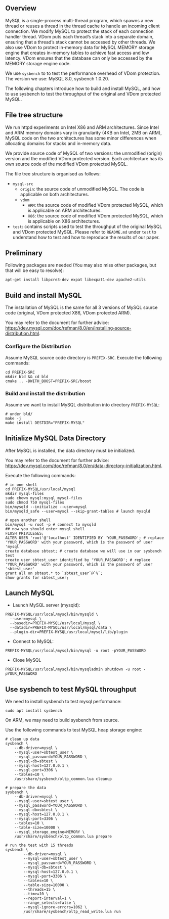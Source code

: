 ## Overview
MySQL is a single-process multi-thread program, which spawns a new thread or reuses a thread in the thread cache to handle an incoming client connection. We modify MySQL to protect the stack of each connection handler thread. VDom puts each thread’s stack into a separate domain, ensuring that a thread’s stack cannot be accessed by other threads. We also use VDom to protect in-memory data for MySQL MEMORY storage engine that creates in-memory tables to achieve fast access and low latency. VDom ensures that the database can only be accessed by the MEMORY storage engine code. 

We use `sysbench` to to test the performance overhead of VDom protection. The version we use: MySQL 8.0, sysbench 1.0.20.

The following chapters introduce how to build and install MySQL, and how to use sysbench to test the throughput of the original and VDom protected MySQL. 

## File tree structure
We run httpd experiments on Intel X86 and ARM architectures. Since Intel and ARM memory domains vary in granularity (4KB on Intel, 2MB on ARM), MySQL code on the two architectures has some minor differences when allocating domains for stacks and in-memory data. 

We provide source code of MySQL of two versions: the unmodified (origin) version and the modified VDom protected version. Each architecture has its own source code of the modified VDom protected MySQL. 

The file tree structure is organised as follows:
- `mysql-src`
	- `origin`: the source code of unmodified MySQL. The code is applicable on both architectures.
	- `vdom`
		- `ARM`: the source code of modified VDom protected MySQL, which is applicable on ARM architectures.
		- `X86`: the source code of modified VDom protected MySQL, which is applicable on X86 architectures.
- `test`: contains scripts used to test the throughput of the original MySQL and VDom protected MySQL. Please refer to `README.md` under `test` to understand how to test and how to reproduce the results of our paper.

## Preliminary
Following packages are needed (You may also miss other packages, but that will be easy to resolve):
```
apt-get install libpcre3-dev expat libexpat1-dev apache2-utils
```

## Build and install MySQL
The installation of MySQL is the same for all 3 versions of MySQL source code (original, VDom protected X86, VDom protected ARM).

You may refer to the document for further advice: https://dev.mysql.com/doc/refman/8.0/en/installing-source-distribution.html.

### Configure the Distribution
Assume MySQL source code directory is `PREFIX-SRC`. Execute the following commands:
```
cd PREFIX-SRC
mkdir bld && cd bld
cmake .. -DWITH_BOOST=PREFIX-SRC/boost
```

### Build and install the distribution
Assume we want to install MySQL distribution into directory `PREFIX-MYSQL`:
```
# under bld/
make -j
make install DESTDIR="PREFIX-MYSQL"
```

## Initialize MySQL Data Directory
After MySQL is installed, the data directory must be initialized. 

You may refer to the document for further advice: https://dev.mysql.com/doc/refman/8.0/en/data-directory-initialization.html.

Execute the following commands:
```
# in one shell
cd PREFIX-MYSQL/usr/local/mysql
mkdir mysql-files
sudo chown mysql:mysql mysql-files
sudo chmod 750 mysql-files
bin/mysqld --initialize --user=mysql
bin/mysqld_safe --user=mysql --skip-grant-tables # launch mysqld

# open another shell
bin/mysql -u root -p # connect to mysqld
## now you should enter mysql shell
FLUSH PRIVILEGES; 
ALTER USER 'root'@'localhost' IDENTIFIED BY 'YOUR_PASSWORD'; # replace 'YOUR_PASSWORD' with your password, which is the password of user 'mysql'
create database sbtest; # create database we will use in our sysbench test
create user sbtest_user identified by 'YOUR_PASSWORD'; # replace 'YOUR_PASSWORD' with your password, which is the password of user 'sbtest_user'
grant all on sbtest.* to `sbtest_user`@`%`;
show grants for sbtest_user;
```

## Launch MySQL
- Launch MySQL server (mysqld):
```
PREFIX-MYSQL/usr/local/mysql/bin/mysqld \
  --user=mysql \
  --basedir=PREFIX-MYSQL/usr/local/mysql \
  --datadir=PREFIX-MYSQL/usr/local/mysql/data \
  --plugin-dir=PREFIX-MYSQL/usr/local/mysql/lib/plugin
```
- Connect to MySQL:
```
PREFIX-MYSQL/usr/local/mysql/bin/mysql -u root -pYOUR_PASSWORD
```
- Close MySQL
```
PREFIX-MYSQL/usr/local/mysql/bin/mysqladmin shutdown -u root -pYOUR_PASSWORD
```

## Use sysbench to test MySQL throughput
We need to install sysbench to test mysql performance:
```
sudo apt install sysbench
```
On ARM, we may need to build sysbench from source. 

Use the following commands to test MySQL heap storage engine:
```
# clean up data
sysbench \
	--db-driver=mysql \
	--mysql-user=sbtest_user \
	--mysql_password=YOUR_PASSWORD \
	--mysql-db=sbtest \
	--mysql-host=127.0.0.1 \
	--mysql-port=3306 \
	--tables=10 \
	/usr/share/sysbench/oltp_common.lua cleanup

# prepare the data
sysbench \
	--db-driver=mysql \
	--mysql-user=sbtest_user \
	--mysql_password=YOUR_PASSWORD \
	--mysql-db=sbtest \
	--mysql-host=127.0.0.1 \
	--mysql-port=3306 \
	--tables=10 \
	--table-size=10000 \
	--mysql_storage_engine=MEMORY \
	/usr/share/sysbench/oltp_common.lua prepare

# run the test with 15 threads
sysbench \
		--db-driver=mysql \
		--mysql-user=sbtest_user \
		--mysql_password=YOUR_PASSWORD \
		--mysql-db=sbtest \
		--mysql-host=127.0.0.1 \
		--mysql-port=3306 \
		--tables=10 \
		--table-size=10000 \
		--threads=15 \
		--time=10 \
		--report-interval=1 \
		--range_selects=false \
		--mysql-ignore-errors=1062 \
		/usr/share/sysbench/oltp_read_write.lua run 
```